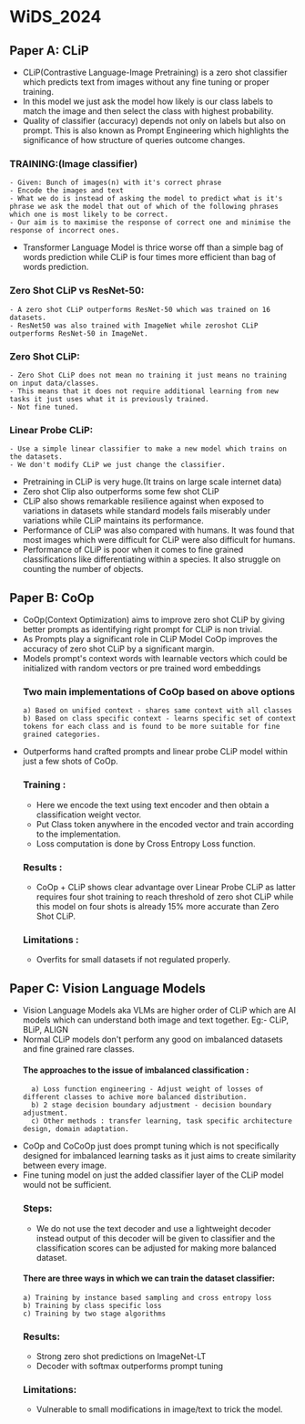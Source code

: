 # WiDS_2024
## Paper A: CLiP
- CLiP(Contrastive Language-Image Pretraining) is a zero shot classifier which predicts text from images without any fine tuning or proper training.
- In this model we just ask the model how likely is our class labels to match the image and then select the class with highest probability.
- Quality of classifier (accuracy) depends not only on labels but also on prompt. This is also known as Prompt Engineering which highlights the significance of how structure of queries outcome changes.
### TRAINING:(Image classifier)
    - Given: Bunch of images(n) with it's correct phrase 
    - Encode the images and text
    - What we do is instead of asking the model to predict what is it's phrase we ask the model that out of which of the following phrases which one is most likely to be correct.
    - Our aim is to maximise the response of correct one and minimise the response of incorrect ones.
- Transformer Language Model is thrice worse off than a simple bag of words prediction while CLiP is four times more efficient than bag of words prediction.
### Zero Shot CLiP vs ResNet-50:
    - A zero shot CLiP outperforms ResNet-50 which was trained on 16 datasets.
    - ResNet50 was also trained with ImageNet while zeroshot CLiP outperforms ResNet-50 in ImageNet.
### Zero Shot CLiP:
    - Zero Shot CLiP does not mean no training it just means no training on input data/classes.
    - This means that it does not require additional learning from new tasks it just uses what it is previously trained.
    - Not fine tuned.
### Linear Probe CLiP:
    - Use a simple linear classifier to make a new model which trains on the datasets.
    - We don't modify CLiP we just change the classifier.
- Pretraining in CLiP is very huge.(It trains on large scale internet data)
- Zero shot Clip also outperforms some few shot CLiP
- CLiP also shows remarkable resilience against when exposed to variations in datasets while standard models fails miserably under variations while CLiP maintains its performance.
- Performance of CLiP was also compared with humans. It was found that most images which were difficult for CLiP were also difficult for humans.
- Performance of CLiP is poor when it comes to fine grained classifications like differentiating within a species. It also struggle on counting the number of objects.


## Paper B: CoOp
- CoOp(Context Optimization) aims to improve zero shot CLiP by giving better prompts as identifying right prompt for CLiP is non trivial.
- As Prompts play a significant role in CLiP Model CoOp improves the accuracy of zero shot CLiP by a significant margin.
- Models prompt's context words with learnable vectors which could be initialized with random vectors or pre trained word embeddings
  ### Two main implementations of CoOp based on above options
      a) Based on unified context - shares same context with all classes
      b) Based on class specific context - learns specific set of context tokens for each class and is found to be more suitable for fine grained categories.
- Outperforms hand crafted prompts and linear probe CLiP model within just a few shots of CoOp.
  ### Training :
    - Here we encode the text using text encoder and then obtain a classification weight vector.
    - Put Class token anywhere in the encoded vector and train according to the implementation.
    - Loss computation is done by Cross Entropy Loss function.
  ### Results :
    - CoOp + CLiP shows clear advantage over Linear Probe CLiP as latter requires four shot training to reach threshold of zero shot CLiP while this model on four shots is already 15% more accurate than Zero Shot CLiP.
  ### Limitations :
  - Overfits for small datasets if not regulated properly.

## Paper C: Vision Language Models
- Vision Language Models aka VLMs are higher order of CLiP which are AI models which can understand both image and text together. Eg:- CLiP, BLiP, ALIGN
- Normal CLiP models don't perform any good on imbalanced datasets and fine grained rare classes.
  #### The approaches to the issue of imbalanced classification :
        a) Loss function engineering - Adjust weight of losses of different classes to achive more balanced distribution.
        b) 2 stage decision boundary adjustment - decision boundary adjustment.
        c) Other methods : transfer learning, task specific architecture design, domain adaptation.
- CoOp and CoCoOp just does prompt tuning which is not specifically designed for imbalanced learning tasks as it just aims to create similarity between every image.
- Fine tuning model on just the added classifier layer of the CLiP model would not be sufficient.
  ### Steps:
  - We do not use the text decoder and use a lightweight decoder instead output of this decoder will be given to classifier and the classification scores can be adjusted for making more balanced dataset.
  #### There are three ways in which we can train the dataset classifier:
      a) Training by instance based sampling and cross entropy loss
      b) Training by class specific loss
      c) Training by two stage algorithms
  ### Results:
   - Strong zero shot predictions on ImageNet-LT
   - Decoder with softmax outperforms prompt tuning
  ### Limitations:
   - Vulnerable to small modifications in image/text to trick the model.   
